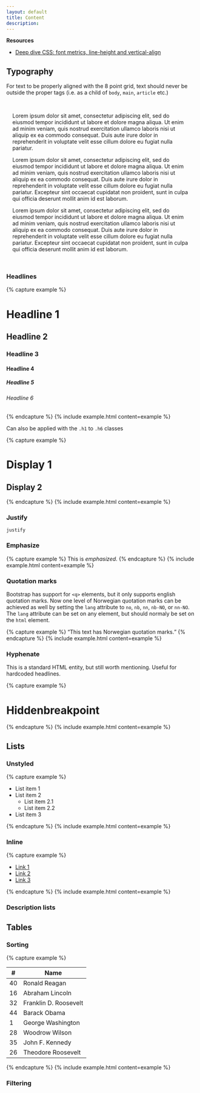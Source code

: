 ```yaml
---
layout: default
title: Content
description:
---
```


**Resources**

* [Deep dive CSS: font metrics, line-height and vertical-align](https://iamvdo.me/en/blog/css-font-metrics-line-height-and-vertical-align)

## Typography

For text to be properly aligned with the 8 point grid, text should never be outside the proper tags (i.e. as a child of `body`, `main`, `article` etc.)

<div class="" style="padding: 16px;">
  <p class="lead">Lorem ipsum dolor sit amet, consectetur adipiscing elit, sed do eiusmod tempor incididunt ut labore et dolore magna aliqua. Ut enim ad minim veniam, quis nostrud exercitation ullamco laboris nisi ut aliquip ex ea commodo consequat. Duis aute irure dolor in reprehenderit in voluptate velit esse cillum dolore eu fugiat nulla pariatur.</p>

  <p class="">Lorem ipsum dolor sit amet, consectetur adipiscing elit, sed do eiusmod tempor incididunt ut labore et dolore magna aliqua. Ut enim ad minim veniam, quis nostrud exercitation ullamco laboris nisi ut aliquip ex ea commodo consequat. Duis aute irure dolor in reprehenderit in voluptate velit esse cillum dolore eu fugiat nulla pariatur. Excepteur sint occaecat cupidatat non proident, sunt in culpa qui officia deserunt mollit anim id est laborum.</p>

  <p class="small">Lorem ipsum dolor sit amet, consectetur adipiscing elit, sed do eiusmod tempor incididunt ut labore et dolore magna aliqua. Ut enim ad minim veniam, quis nostrud exercitation ullamco laboris nisi ut aliquip ex ea commodo consequat. Duis aute irure dolor in reprehenderit in voluptate velit esse cillum dolore eu fugiat nulla pariatur. Excepteur sint occaecat cupidatat non proident, sunt in culpa qui officia deserunt mollit anim id est laborum.</p>
</div>

### Headlines

{% capture example %}
<h1>Headline 1</h1>
<h2>Headline 2</h2>
<h3>Headline 3</h3>
<h4>Headline 4</h4>
<h5>Headline 5</h5>
<h6>Headline 6</h6>
{% endcapture %}
{% include example.html content=example %}

Can also be applied with the `.h1` to `.h6` classes

{% capture example %}
<h1 class="display-1">Display 1</h1>
<h2 class="display-2">Display 2</h2>
{% endcapture %}
{% include example.html content=example %}

### Justify

`justify`

### Emphasize

{% capture example %}
This is <em>emphasized</em>.
{% endcapture %}
{% include example.html content=example %}

### Quotation marks

Bootstrap has support for `<q>` elements, but it only supports english quotation marks. Now one level of Norwegian quotation marks can be achieved as well by setting the `lang` attribute to `no`, `nb`, `nn`, `nb-NO`, or `nn-NO`. The `lang` attribute can be set on any element, but should normaly be set on the `html` element.

{% capture example %}
<q lang="no">This text has Norwegian quotation marks.</q>
{% endcapture %}
{% include example.html content=example %}

### Hyphenate

This is a standard HTML entity, but still worth mentioning. Useful for hardcoded headlines.

{% capture example %}
<h1>Hidden&shy;breakpoint</h1>
{% endcapture %}
{% include example.html content=example %}


## Lists

### Unstyled

{% capture example %}
<ul class="unstyled">
  <li>List item 1</li>
  <li>List item 2
    <ul class="unstyled">
      <li>List item 2.1</li>
      <li>List item 2.2</li>
    </ul>
  </li>
  <li>List item 3</li>
</ul>

{% endcapture %}
{% include example.html content=example %}

### Inline

{% capture example %}
<ul class="inline">
  <li><a href="#" class="link">Link 1</a></li>
  <li><a href="#" class="link">Link 2</a></li>
  <li><a href="#" class="link">Link 3</a></li>
</ul>

{% endcapture %}
{% include example.html content=example %}

### Description lists

## Tables

### Sorting

{% capture example %}
<table class="table sortable">
  <thead>
    <tr>
      <th scope="col">#</th>
      <th scope="col">Name</th>
    </tr>
  </thead>
  <tbody>
    <tr>
      <td>40</td>
      <td>Ronald Reagan</td>
    </tr>
    <tr>
      <td>16</td>
      <td>Abraham Lincoln</td>
    </tr>
    <tr>
      <td>32</td>
      <td>Franklin D. Roosevelt</td>
    </tr>
    <tr>
      <td>44</td>
      <td>Barack Obama</td>
    </tr>
    <tr>
      <td>1</td>
      <td>George Washington</td>
    </tr>
    <tr>
      <td>28</td>
      <td>Woodrow Wilson</td>
    </tr>
    <tr>
      <td>35</td>
      <td>John F. Kennedy</td>
    </tr>
    <tr>
      <td>26</td>
      <td>Theodore Roosevelt</td>
    </tr>
  </tbody>
</table>
{% endcapture %}
{% include example.html content=example %}

### Filtering
